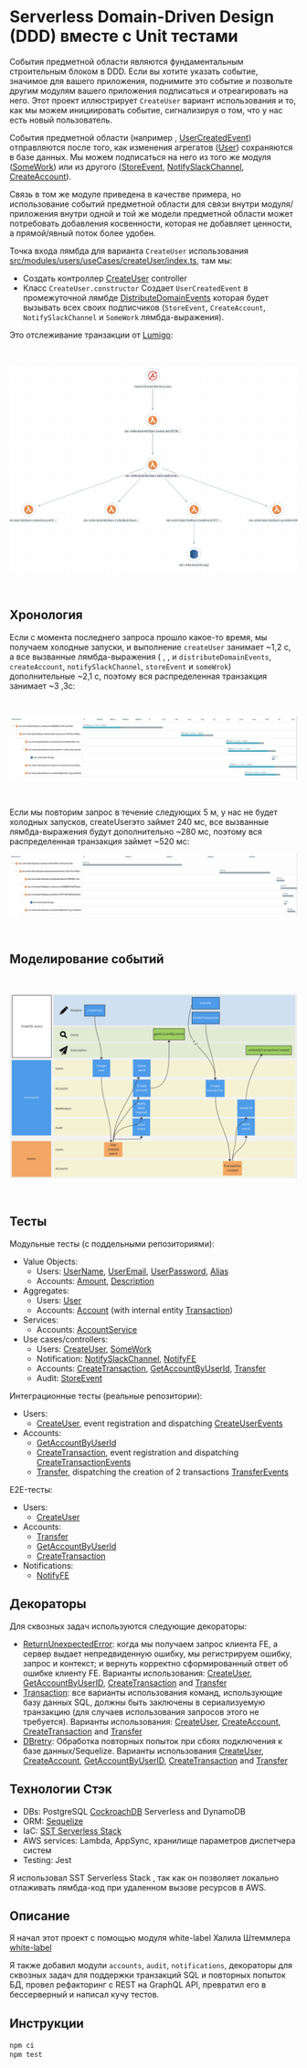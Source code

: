 # Serverless Domain-Driven Design (DDD) вместе с Unit тестами

События предметной области являются фундаментальным строительным блоком в DDD. Если вы хотите указать событие, значимое для вашего приложения, поднимите это событие и позвольте другим модулям вашего приложения подписаться и отреагировать на него.
Этот проект иллюстрирует `CreateUser` вариант использования и то, как мы можем инициировать событие, сигнализируя о том, что у нас есть новый пользователь.

События предметной области (например , [UserCreatedEvent](src/modules/users/domain/events/UserCreatedEvent.ts)) отправляются после того, как изменения агрегатов ([User](src/modules/users/domain/User.ts)) сохраняются в базе данных. Мы можем подписаться на него из того же модуля ([SomeWork](src/modules/users/useCases/someWork/SomeWork.ts)) или из другого ([StoreEvent](src/modules/audit/useCases/storeEvent/StoreEvent.ts), [NotifySlackChannel](src/modules/notification/useCases/notifySlackChannel/NotifySlackChannel.ts), [CreateAccount](src/modules/accounts/useCases/createAccount/CreateAccount.ts)).

Связь в том же модуле приведена в качестве примера, но использование событий предметной области для связи внутри модуля/приложения внутри одной и той же модели предметной области может потребовать добавления косвенности, которая не добавляет ценности, а прямой/явный поток более удобен.

Точка входа лямбда для варианта `CreateUser` использования [src/modules/users/useCases/createUser/index.ts](src/modules/users/useCases/createUser/index.ts), там мы:
* Создать контроллер [CreateUser](src/modules/users/useCases/createUser/CreateUser.ts) controller
* Класс  `CreateUser.constructor` Создает `UserCreatedEvent` в промежуточной лямбде [DistributeDomainEvents](src/shared/infra/invocation/DistributeDomainEvents.ts) которая будет вызывать всех своих подписчиков (`StoreEvent`, `CreateAccount`, `NotifySlackChannel` и `SomeWork` лямбда-выражения).

Это отслеживание транзакции от [Lumigo](https://lumigo.io):

<br />
<p align="center">
    <img alt="graph" src="doc/graph.png" />
</p>
<br />

## Хронология

Если с момента последнего запроса прошло какое-то время, мы получаем холодные запуски, и выполнение `createUser` занимает ~1,2 с, а все вызванные лямбда-выражения ( , , и `distributeDomainEvents`, `createAccount`, `notifySlackChannel`, `storeEvent` и `someWrok`) дополнительные ~2,1 с, поэтому вся распределенная транзакция занимает ~3 ,3с:

<br />
<p align="center">
    <img alt="timeline1" src="doc/timeline1.png" />
</p>
<br />

Если мы повторим запрос в течение следующих 5 м, у нас не будет холодных запусков, createUserэто займет 240 мс, все вызванные лямбда-выражения будут дополнительно ~280 мс, поэтому вся распределенная транзакция займет ~520 мс:
<br />
<p align="center">
    <img alt="timeline2" src="doc/timeline2.png" />
</p>
<br />

## Моделирование событий

<br />
<p align="center">
    <img alt="event modeling" src="doc/eventModeling.png" />
</p>
<br />

## Тесты

Модульные тесты (с поддельными репозиториями):

- Value Objects: 
    - Users: [UserName](src/modules/users/domain/UserEmail.unit.ts), [UserEmail](src/modules/users/domain/UserEmail.unit.ts), [UserPassword](src/modules/users/domain/UserPassword.unit.ts), [Alias](src/modules/users/domain/Alias.unit.ts)
    - Accounts: [Amount](src/modules/accounts/domain/Amount.unit.ts), [Description](src/modules/accounts/domain/Description.unit.ts)
- Aggregates:
    - Users: [User](src/modules/users/domain/User.unit.ts)
    - Accounts: [Account](src/modules/accounts/domain/Account.ts) (with internal entity [Transaction](src/modules/accounts/domain/Transaction.unit.ts))
- Services:
    - Accounts: [AccountService](src/modules/accounts/services/AccountService.unit.ts)
- Use cases/controllers: 
    - Users: [CreateUser](src/modules/users/useCases/createUser/CreateUser.unit.ts), [SomeWork](src/modules/users/useCases/someWork/SomeWork.unit.ts)
    - Notification: [NotifySlackChannel](src/modules/notification/useCases/notifySlackChannel/NotifySlackChannel.unit.ts), [NotifyFE](src/modules/notification/useCases/notifyFE/NotifyFE.unit.ts)
    - Accounts: [CreateTransaction](src/modules/accounts/useCases/createTransaction/CreateTransaction.unit.ts), [GetAccountByUserId](src/modules/accounts/useCases/getAccountByUserId/GetAccountByUserId.unit.ts), [Transfer](src/modules/accounts/useCases/transfer/Transfer.unit.ts)
    - Audit: [StoreEvent](src/modules/audit/useCases/storeEvent/StoreEvent.unit.ts)

Интеграционные тесты (реальные репозитории):

- Users:
  - [CreateUser](src/modules/users/useCases/createUser/CreateUser.int.ts), event registration and dispatching [CreateUserEvents](src/modules/users/useCases/createUser/CreateUserEvents.int.ts)
- Accounts:
  - [GetAccountByUserId](src/modules/accounts/useCases/getAccountByUserId/GetAccountByUserId.int.ts)
  - [CreateTransaction](src/modules/accounts/useCases/createTransaction/CreateTransaction.int.ts), event registration and dispatching [CreateTransactionEvents](src/modules/accounts/useCases/createTransaction/CreateTransactionEvents.int.ts)
  - [Transfer](src/modules/accounts/useCases/transfer/Transfer.int.ts), dispatching the creation of 2 transactions [TransferEvents](src/modules/accounts/useCases/transfer/TransferEvents.int.ts)

E2E-тесты:

- Users:
  - [CreateUser](src/modules/users/useCases/createUser/CreateUser.e2e.ts)
- Accounts:
  - [Transfer](src/modules/accounts/useCases/transfer/Transfer.e2e.ts)
  - [GetAccountByUserId](src/modules/accounts/useCases/getAccountByUserId/GetAccountByUserId.e2e.ts)
  - [CreateTransaction](src/modules/accounts/useCases/createTransaction/CreateTransaction.e2e.ts)
- Notifications:
  - [NotifyFE](src/modules/notification/useCases/notifyFE/NotifyFE.e2e.ts)

## Декораторы

Для сквозных задач используются следующие декораторы:

* [ReturnUnexpectedError](src/shared/decorators/ReturnUnexpectedError.ts): когда мы получаем запрос клиента FE, а сервер выдает непредвиденную ошибку, мы регистрируем ошибку, запрос и контекст; и вернуть корректно сформированный ответ об ошибке клиенту FE. Варианты использования: [CreateUser](src/modules/users/useCases/createUser/index.ts), [GetAccountByUserID](src/modules/accounts/useCases/getAccountByUserId/index.ts), [CreateTransaction](src/modules/accounts/useCases/createTransaction/index.ts) and [Transfer](src/modules/accounts/useCases/transfer/index.ts)
* [Transaction](src/shared/decorators/Transaction.ts): все варианты использования команд, использующие базу данных SQL, должны быть заключены в сериализуемую транзакцию (для случаев использования запросов этого не требуется). Варианты использования: [CreateUser](src/modules/users/useCases/createUser/index.ts), [CreateAccount](src/modules/accounts/useCases/createAccount/index.ts), [CreateTransaction](src/modules/accounts/useCases/createTransaction/index.ts) and [Transfer](src/modules/accounts/useCases/transfer/index.ts)
* [DBretry](src/shared/decorators/DBretry.ts): Обработка повторных попыток при сбоях подключения к базе данных/Sequelize. Варианты использования [CreateUser](src/modules/users/useCases/createUser/index.ts), [CreateAccount](src/modules/accounts/useCases/createAccount/index.ts), [GetAccountByUserID](src/modules/accounts/useCases/getAccountByUserId/index.ts), [CreateTransaction](src/modules/accounts/useCases/createTransaction/index.ts) and [Transfer](src/modules/accounts/useCases/transfer/index.ts)

## Технологии Стэк

* DBs: PostgreSQL [CockroachDB](https://www.cockroachlabs.com) Serverless and DynamoDB
* ORM: [Sequelize](https://sequelize.org)
* IaC: [SST Serverless Stack](https://sst.dev)
* AWS services: Lambda, AppSync, хранилище параметров диспетчера систем
* Testing: Jest

Я использовал SST Serverless Stack , так как он позволяет локально отлаживать лямбда-код при удаленном вызове ресурсов в AWS.

## Описание

Я начал этот проект с помощью модуля white-label Халила Штеммлера [white-label](https://github.com/stemmlerjs/white-label)

Я также добавил модули `accounts`, `audit`, `notifications`, декораторы для сквозных задач для поддержки транзакций SQL и повторных попыток БД, провел рефакторинг с REST на GraphQL API, превратил его в бессерверный и написал кучу тестов.

## Инструкции

```
npm ci
npm test
```
